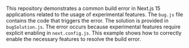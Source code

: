This repository demonstrates a common build error in Next.js 15 applications related to the usage of experimental features.  The `bug.js` file contains the code that triggers the error.  The solution is provided in `bugSolution.js`.  The error occurs because experimental features require explicit enabling in `next.config.js`. This example shows how to correctly enable the necessary features to resolve the build error.